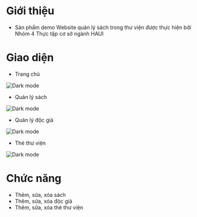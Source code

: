 # **Giới thiệu**

-   Sản phẩm demo Website quản lý sách trong thư viện được thực hiện bởi Nhóm 4 Thực tập cơ sở ngành HAUI

# **Giao diện**

-   Trang chủ

![Dark mode](https://res.cloudinary.com/messavatars/image/upload/v1686659528/Trangchu_nyz8al.jpg)
-   Quản lý sách

![Dark mode](https://res.cloudinary.com/messavatars/image/upload/v1686659526/qlysach_ibhmyf.jpg)
-   Quản lý độc giả

![Dark mode](https://res.cloudinary.com/messavatars/image/upload/v1686659526/qlydocgia_dy1i2l.jpg)
-   Thẻ thư viện

![Dark mode](https://res.cloudinary.com/messavatars/image/upload/v1686659527/thethuvien_hlrcne.jpg)

# **Chức năng**

- Thêm, sửa, xóa sách
- Thêm, sửa, xóa độc giả
- Thêm, sửa, xóa thẻ thư viện
